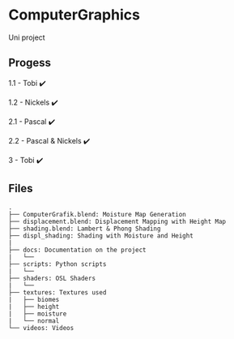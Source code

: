 # ComputerGraphics
Uni project

## Progess

1.1 - Tobi ✔️

1.2 - Nickels ✔️

2.1 - Pascal ✔️

2.2 - Pascal & Nickels ✔️

3   - Tobi ✔️

## Files

````
.
├── ComputerGrafik.blend: Moisture Map Generation
├── displacement.blend: Displacement Mapping with Height Map
├── shading.blend: Lambert & Phong Shading
├── displ_shading: Shading with Moisture and Height
|
├── docs: Documentation on the project
|   └── 
├── scripts: Python scripts			
|   └── 
├── shaders: OSL Shaders
|   └── 
├── textures: Textures used
|	├── biomes
|	├── height
|	├── moisture
|   └── normal
└── videos: Videos

````

